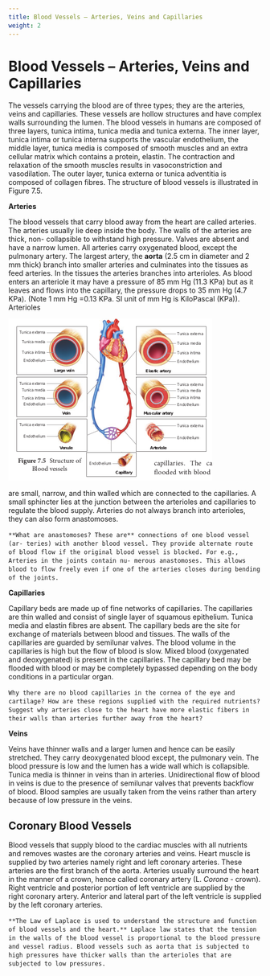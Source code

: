 ```yaml
---
title: Blood Vessels – Arteries, Veins and Capillaries
weight: 2
---
```


# Blood Vessels – Arteries, Veins and Capillaries


The vessels carrying the blood are of three types; they are the arteries, veins and capillaries. These vessels are hollow structures and have complex walls surrounding the lumen. The blood vessels in humans are composed of three layers, tunica intima, tunica media and tunica externa. The inner layer, tunica intima or tunica interna supports the vascular endothelium, the middle layer, tunica media is composed of smooth muscles and an extra cellular matrix which contains a protein, elastin. The contraction and relaxation of the smooth muscles results in vasoconstriction and vasodilation. The outer layer, tunica externa or tunica adventitia is composed of collagen fibres. The structure of blood vessels is illustrated in Figure 7.5.

**Arteries** 

The blood vessels that carry blood away from the heart are called arteries. The arteries usually lie deep inside the body. The walls of the arteries are thick, non- collapsible to withstand high pressure. Valves are absent and have a narrow lumen. All arteries carry oxygenated blood, except the pulmonary artery. The largest artery, the **aorta** (2.5 cm in diameter and 2 mm thick) branch into smaller arteries and culminates into the tissues as feed arteries. In the tissues the arteries branches into arterioles. As blood enters an arteriole it may have a pressure of 85 mm Hg (11.3 KPa) but as it leaves and flows into the capillary, the pressure drops to 35 mm Hg (4.7 KPa). (Note 1 mm Hg =0.13 KPa. SI unit of mm Hg is KiloPascal (KPa)). Arterioles

![Structure of Blood vessels](../7.5.png)


are small, narrow, and thin walled which are connected to the capillaries. A small sphincter lies at the junction between the arterioles and capillaries to regulate the blood supply. Arteries do not always branch into arterioles, they can also form anastomoses.


```**What are anastomoses? These are** connections of one blood vessel (ar- teries) with another blood vessel. They provide alternate route of blood flow if the original blood vessel is blocked. For e.g., Arteries in the joints contain nu- merous anastomoses. This allows blood to flow freely even if one of the arteries closes during bending of the joints.```


**Capillaries**

Capillary beds are made up of fine networks of capillaries. The capillaries are thin walled and consist of single layer of squamous epithelium. Tunica media and elastin fibres are absent. The capillary beds are the site for exchange of materials between blood and tissues. The walls of the capillaries are guarded by semilunar valves. The blood volume in the capillaries is high but the flow of blood is slow. Mixed blood (oxygenated and deoxygenated) is present in the capillaries. The capillary bed may be flooded with blood or may be completely bypassed depending on the body conditions in a particular organ.

```Why there are no blood capillaries in the cornea of the eye and cartilage? How are these regions supplied with the required nutrients? Suggest why arteries close to the heart have more elastic fibers in their walls than arteries further away from the heart?```


**Veins** 

Veins have thinner walls and a larger lumen and hence can be easily stretched. They carry deoxygenated blood except, the pulmonary vein. The blood pressure is low and the lumen has a wide wall which is collapsible. Tunica media is thinner in veins than in arteries. Unidirectional flow of blood in veins is due to the presence of semilunar valves that prevents backflow of blood. Blood samples are usually taken from the veins rather than artery because of low pressure in the veins.


## Coronary Blood Vessels
Blood vessels that supply blood to the cardiac muscles with all nutrients and removes wastes are the coronary arteries and veins. Heart muscle is supplied by two arteries namely right and left coronary arteries. These arteries are the first branch of the aorta. Arteries usually surround the heart in the manner of a crown, hence called coronary artery (L. _Corona_ - crown). Right ventricle and posterior portion of left ventricle are supplied by the right coronary artery. Anterior and lateral part of the left ventricle is supplied by the left coronary arteries.  

```**The Law of Laplace is used to understand the structure and function of blood vessels and the heart.** Laplace law states that the tension in the walls of the blood vessel is proportional to the blood pressure and vessel radius. Blood vessels such as aorta that is subjected to high pressures have thicker walls than the arterioles that are subjected to low pressures.```
